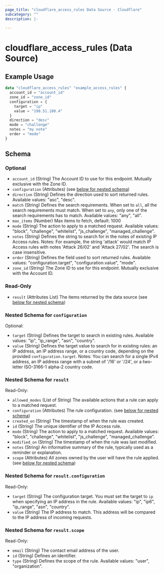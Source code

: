 ```yaml
---
page_title: "cloudflare_access_rules Data Source - Cloudflare"
subcategory: ""
description: |-
  
---
```


# cloudflare_access_rules (Data Source)



## Example Usage

```terraform
data "cloudflare_access_rules" "example_access_rules" {
  account_id = "account_id"
  zone_id = "zone_id"
  configuration = {
    target = "ip"
    value = "198.51.100.4"
  }
  direction = "desc"
  mode = "challenge"
  notes = "my note"
  order = "mode"
}
```

<!-- schema generated by tfplugindocs -->
## Schema

### Optional

- `account_id` (String) The Account ID to use for this endpoint. Mutually exclusive with the Zone ID.
- `configuration` (Attributes) (see [below for nested schema](#nestedatt--configuration))
- `direction` (String) Defines the direction used to sort returned rules.
Available values: "asc", "desc".
- `match` (String) Defines the search requirements. When set to `all`, all the search requirements must match. When set to `any`, only one of the search requirements has to match.
Available values: "any", "all".
- `max_items` (Number) Max items to fetch, default: 1000
- `mode` (String) The action to apply to a matched request.
Available values: "block", "challenge", "whitelist", "js_challenge", "managed_challenge".
- `notes` (String) Defines the string to search for in the notes of existing IP Access rules.
Notes: For example, the string 'attack' would match IP Access rules with notes 'Attack 26/02' and 'Attack 27/02'. The search is case insensitive.
- `order` (String) Defines the field used to sort returned rules.
Available values: "configuration.target", "configuration.value", "mode".
- `zone_id` (String) The Zone ID to use for this endpoint. Mutually exclusive with the Account ID.

### Read-Only

- `result` (Attributes List) The items returned by the data source (see [below for nested schema](#nestedatt--result))

<a id="nestedatt--configuration"></a>
### Nested Schema for `configuration`

Optional:

- `target` (String) Defines the target to search in existing rules.
Available values: "ip", "ip_range", "asn", "country".
- `value` (String) Defines the target value to search for in existing rules: an IP address, an IP address range, or a country code, depending on the provided `configuration.target`.
Notes: You can search for a single IPv4 address, an IP address range with a subnet of '/16' or '/24', or a two-letter ISO-3166-1 alpha-2 country code.


<a id="nestedatt--result"></a>
### Nested Schema for `result`

Read-Only:

- `allowed_modes` (List of String) The available actions that a rule can apply to a matched request.
- `configuration` (Attributes) The rule configuration. (see [below for nested schema](#nestedatt--result--configuration))
- `created_on` (String) The timestamp of when the rule was created.
- `id` (String) The unique identifier of the IP Access rule.
- `mode` (String) The action to apply to a matched request.
Available values: "block", "challenge", "whitelist", "js_challenge", "managed_challenge".
- `modified_on` (String) The timestamp of when the rule was last modified.
- `notes` (String) An informative summary of the rule, typically used as a reminder or explanation.
- `scope` (Attributes) All zones owned by the user will have the rule applied. (see [below for nested schema](#nestedatt--result--scope))

<a id="nestedatt--result--configuration"></a>
### Nested Schema for `result.configuration`

Read-Only:

- `target` (String) The configuration target. You must set the target to `ip` when specifying an IP address in the rule.
Available values: "ip", "ip6", "ip_range", "asn", "country".
- `value` (String) The IP address to match. This address will be compared to the IP address of incoming requests.


<a id="nestedatt--result--scope"></a>
### Nested Schema for `result.scope`

Read-Only:

- `email` (String) The contact email address of the user.
- `id` (String) Defines an identifier.
- `type` (String) Defines the scope of the rule.
Available values: "user", "organization".



